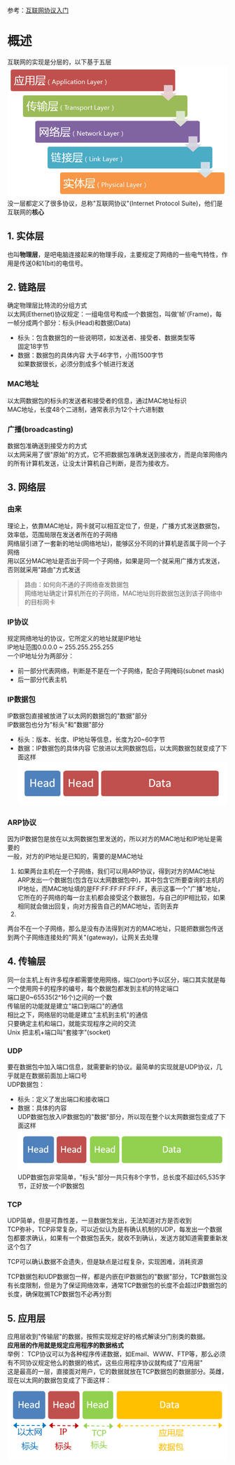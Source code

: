 参考：[互联网协议入门](http://www.ruanyifeng.com/blog/2012/05/internet_protocol_suite_part_i.html)
# 概述
互联网的实现是分层的，以下基于五层
![osi](../assets/osi.png)
没一层都定义了很多协议，总称"互联网协议"(Internet Protocol
Suite)，他们是互联网的**核心**

## 1. 实体层
也叫**物理层**，是吧电脑连接起来的物理手段，主要规定了网络的一些电气特性，作用是传送0和1(bit)的电信号。

## 2. 链路层
确定物理层比特流的分组方式  
以太网(Ethernet)协议规定：一组电信号构成一个数据包，叫做'帧'(Frame)，每一帧分成两个部分：标头(Head)和数据(Data)
- 标头：包含数据包的一些说明项，如发送者、接受者、数据类型等  
固定18字节
- 数据：数据包的具体内容
大于46字节，小雨1500字节  
如果数据很长，必须分割成多个帧进行发送
### MAC地址
以太网数据包的标头的发送者和接受者的信息，通过MAC地址标识  
MAC地址，长度48个二进制，通常表示为12个十六进制数
### 广播(broadcasting)
数据包准确送到接受方的方式  
以太网采用了很"原始"的方式，它不把数据包准确发送到接收方，而是向笨网络内的所有计算机发送，让没太计算机自己判断，是否为接收方。  

## 3. 网络层
### 由来
理论上，依靠MAC地址，网卡就可以相互定位了，但是，广播方式发送数据包，效率低，范围局限在发送者所在的子网络  
网络层引进了一套新的地址(网络地址)，能够区分不同的计算机是否属于同一个子网络  
用以区分MAC地址是否出于同一个子网络，如果是同一个就采用广播方式发送，否则就采用"路由"方式发送
> 路由：如何向不通的子网络奋发数据包   
网络地址确定计算机所在的子网络，MAC地址则将数据包送到该子网络中的目标网卡
### IP协议
规定网络地址的协议，它所定义的地址就是IP地址  
IP地址范围0.0.0.0 ~ 255.255.255.255  
一个IP地址分为两部分：  
- 前一部分代表网络，判断是不是在一个子网络，配合子网掩码(subnet mask)
- 后一部分代表主机
### IP数据包
IP数据包直接被放进了以太网的数据包的"数据"部分  
IP数据包也分为"标头"和"数据"部分
- 标头：版本、长度、IP地址等信息，长度为20~60字节
- 数据：IP数据包的具体内容
它放进以太网数据包后，以太网数据包就变成了下面这样
![ethernet packet](../assets/ethernet_packet.png)
### ARP协议
因为IP数据包是放在以太网数据包里发送的，所以对方的MAC地址和IP地址是需要的  
一般，对方的IP地址是已知的，需要的是MAC地址
1. 如果两台主机在一个子网络，我们可以用ARP协议，得到对方的MAC地址  
ARP发出一个数据包(包含在以太网数据包中)，其中包含它所要查询的主机的IP地址，而MAC地址填的是FF:FF:FF:FF:FF:FF，表示这事一个"广播"地址，它所在的子网络的每一台主机都会接受这个数据包，与自己的IP相比较，如果相同就会做出回复，向对方报告自己的MAC地址，否则丢弃
2.
两台不在一个子网络，那么是没有办法得到对方的MAC地址，只能把数据包传送到两个子网络连接处的"网关"(gateway)，让网关去处理

## 4. 传输层
同一台主机上有许多程序都需要使用网络，端口(port)予以区分，端口其实就是每一个使用网卡的程序的编号，每个数据包都发到主机的特定端口  
端口是0~65535(2^16个)之间的一个数  
传输层的功能就是建立"端口到端口"的通信  
相比之下，网络层的功能是建立"主机到主机"的通信  
只要确定主机和端口，就能实现程序之间的交流  
Unix 把主机+端口叫"套接字"(socket)
### UDP
要在数据包中加入端口信息，就需要新的协议。最简单的实现就是UDP协议，几乎就是在数据前面加上端口号  
UDP数据包：
- 标头：定义了发出端口和接收端口
- 数据：具体的内容  
UDP数据包放入IP数据包的"数据"部分，所以现在整个以太网数据包变成了下面这样
![UDP](../assets/udp_packet.png)
UDP数据包非常简单，"标头"部分一共只有8个字节，总长度不超过65,535字节，正好放一个IP数据包
### TCP
UDP简单，但是可靠性差，一旦数据包发出，无法知道对方是否收到  
TCP弥补，TCP非常复杂，可以近似认为是有确认机制的UDP，每发出一个数据包都要求确认，如果有一个数据包丢失，就收不到确认，发送方就知道需要重新发这个包了  

TCP可以确认数据不会遗失，但是缺点是过程复杂，实现困难，消耗资源  

TCP数据包和UDP数据包一样，都是内嵌在IP数据包的"数据"部分，TCP数据包没有长度限制，但是为了保证网络效率，通常TCP数据包的长度不会超过IP数据包的长度，确保耽搁TCP数据包不必再分割

## 5. 应用层
应用层收到"传输层"的数据，按照实现规定好的格式解读分门别类的数据。  
**应用层的作用就是规定应用程序的数据格式**  
举例：
TCP协议可以为各种程序传递数据，如Email、WWW、FTP等，那么必须有不同协议规定他么的数据的格式，这些应用程序协议就构成了"应用层"  
这是最高的一层，直接面对用户，它的数据就放在TCP数据包的数据部分。英雌，现在以太网的数据包变成了下面这样：
![final](../assets/final_packet.png)
